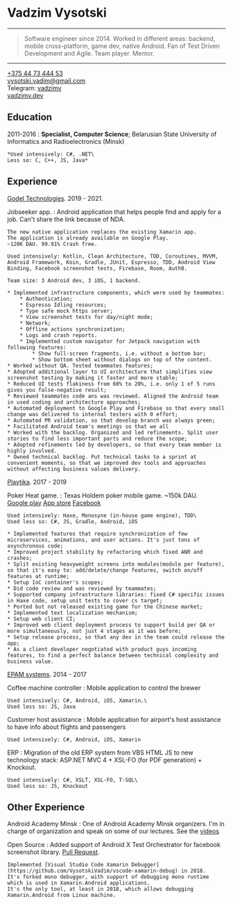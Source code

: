 Vadzim Vysotski
============

----

>  Software engineer since 2014.
>  Worked in different areas: backend, mobile cross-platform, game dev, native Android.
>  Fan of Test Driven Development and Agile. Team player. Mentor.

----

[+375 44 73 444 53](tel:+375447344453) \
vysotski.vadim@gmail.com \
Telegram: [vadzimv](https://t.me/vadzimv/) \
[vadzimv.dev](https://vadzimv.dev/)

Education
---------

2011-2016
:   **Specialist, Computer Science**; Belarusian State University of Informatics and Radioelectronics (Minsk)

    *Used intensively: C#, .NET\
    Less so: C, C++, JS, Java*

Experience
----------

[Godel Technologies](https://www.godeltech.com/). 2019 - 2021.

Jobseeker app. 
:   Android application that helps people find and apply for a job.
    Can't share the link because of NDA.

    The new native application replaces the existing Xamarin app.
    The application is already available on Google Play.
    ~120K DAU. 99.91% Crash free.

    Used intensively: Kotlin, Clean Architecture, TDD, Coroutines, MVVM, Android Framework, Koin, Gradle, JUnit, Espresso, TDD, Android View Binding, Facebook screenshot tests, Firebase, Room, Auth0.
    
    Team size: 3 Android dev, 3 iOS, 1 backend.

    * Implemented infrastructure components, which were used by teammates:
        * Authentication;
        * Espresso Idling resources;
        * Type safe mock https server;
        * View screenshot tests for day/night mode;
        * Network;
        * Offline actions synchronization;
        * Logs and crash reports.
        * Implemented custom navigator for Jetpack navigation with following features:
            * Show full-screen fragments, i.e. without a bottom bar;
            * Show bottom sheet without dialogs on top of the content.
    * Worked without QA. Tested teammates features;
    * Adopted additional layer to UI architecture that simplifies view screenshot testing by making it faster and more stable;
    * Reduced UI tests flakiness from 60% to 20%, i.e. only 1 of 5 runs gives you false-negative result;
    * Reviewed teammates code ans was reviewed. Aligned the Android team in used coding and architecture approaches;
    * Automated deployment to Google Play and Firebase so that every small change was delivered to internal testers with 0 effort;
    * Automated PR validation, so that develop branch was always green;
    * Facilitated Android team's meetings so that we all 
    * Worked with the backlog. Organized and led refinements. Split user stories to find less important parts and reduce the scope;
    * Adopted refinements led by developers, so that every team member is highly involved.
    * Owned technical backlog. Put technical tasks to a sprint at convenient moments, so that we improved dev tools and approaches without affecting business values delivery.

[Playtika](https://www.playtika.com/). 2017 - 2019

Poker Heat game.
:   Texas Holdem poker mobile game. ~150k DAU. \
    [Google play](https://play.google.com/store/apps/details?id=com.bigblueparrot.pokerfriends&hl=en&gl=US)
    [App store](https://apps.apple.com/us/app/poker-heat-texas-holdem-poker/id480523695)
    [Facebook](https://apps.facebook.com/pokerheat/)

    Used intensively: Haxe, Monosyne (in-house game engine), TDD\
    Used less so: C#, JS, Gradle, Android, iOS

    * Implemented features that require synchronization of few microservices, animations, and user actions. It's just tons of asynchronous code;
    * Improved project stability by refactoring which fixed ANR and crashes;
    * Split existing heavyweight screens into modules(module per feature), so that it's easy to: add/delete/change features, switch on/off features at runtime;
    * Setup IoC container's scopes;
    * Did code review and was reviewed by teammates;
    * Supported company infrastructure libraries: fixed C# specific issues in Haxe code, setup unit tests to cover cs target;
    * Ported but not released existing game for the Chinese market;
    * Implemented text localization mechanism;
    * Setup web client CI;
    * Improved web client deployment process to support build per QA or more simultaneously, not just 4 stages as it was before;
    * Setup release process, so that any dev in the team could release the app;
    * As a client developer negotiated with product guys incoming features, to find a perfect balance between technical complexity and business value.

[EPAM systems](https://www.epam.com/). 2014 - 2017

Coffee machine controller
:   Mobile application to control the brewer

    Used intensively: C#, Android, iOS, Xamarin.\
    Used less so: JS, Java

Customer host assistance
:   Mobile application for airport's host assistance to have info about flights and passengers

    Used intensively: C#, Android, iOS, Xamarin

ERP
:   Migration of the old ERP system from VBS HTML JS to new technology stack: ASP.NET MVC 4 + XSL-FO (for PDF generation) + Knockout.

    Used intensively: C#, XSLT, XSL-FO, T-SQL\
    Used less so: JS, Knockout


Other Experience
--------------------

Android Academy Minsk
:   One of Android Academy Minsk organizers.
    I'm in charge of organization and speak on some of our lectures.
    See the [videos](https://youtube.com/playlist?list=PLUxHOqbz8qZ2OL9QNU6A6pRP-Nmke3OyT)

Open Source
:   Added support of Android X Test Orchestrator for facebook screenshot library.
    [Pull Request](https://github.com/facebook/screenshot-tests-for-android/pull/264).

    Implemented [Visual Studio Code Xamarin Debugger](https://github.com/VysotskiVadim/vscode-xamarin-debug) in 2018.
    It's forked mono debugger, with support of debugging mono runtime which is used in Xamarin.Android applications.
    It's the only tool, at least in 2018, which allows debugging Xamarin.Android from Linux machine.
